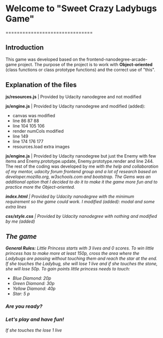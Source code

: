 <h1>Welcome to "Sweet Crazy Ladybugs Game"</h1>
===============================

<h2>Introduction</h2>
This game was developed based on the frontend-nanodegree-arcade-game project.
The purpose of the project is to work with <strong>Object-oriented</strong> (class functions or class prototype functions) and the correct use of "this".

<h2>Explanation of the files</h2>
<strong>js/resources.js</strong> | Provided by Udacity nanodegree and not modified

<strong>js/engine.js</strong> | Provided by Udacity nanodegree and modified (added):
    <ul>
    <li>canvas was modified</li>
    <li>line 86 87 88</li>
    <li>line 104 105 106</li>
    <li>render numCols modified</li>
    <li>line 149</li>
    <li>line 174 176 177</li>
    <li>resources.load extra images</li>
    </ul>

<strong>js/engine.js</strong> | Provided by Udacity nanodegree but just the Enemy with few items and Enemy.prototype.update, Enemy.prototype.render and line 244. The rest of the coding was developed by me <em>with the help and collaboration of my mentor, udacity forum frontend group and a lot of research based on developer.mozilla.org, w3schools.com and bootstrap.<em>
The Gems was an additional option that  I decided to do it to make it the game more fun and to practice more the Object-oriented.

<strong>index.html</strong> |  Provided by Udacity nanodegree with the minimum requirement so the game could work.
              I modified (added): modal and some extra lines

<strong>css/style.css</strong> | Provided by Udacity nanodegree with nothing and modified by me (added)

<h2>The game</h2>
<strong>General Rules:</strong> Little Princess starts with 3 lives and 0 scores.
To win little princess has to make more at least 150p, cross the area where the Ladybugs are passing without touching them and reach the star at the end.
If she touches the Ladybug, she will lose 1 live and if she touches the stone, she will lose 50p.
To gain points little princess needs to touch:
<ul>
  <li>Blue Diamond: 20p</li>
  <li>Green Diamond: 30p</li>
  <li>Yellow Diamond: 40p</li>
  <li>Star: 5 p</li>
</ul>

  <h3>Are you ready?</h3>
  <h3>Let's play and have fun!</h3>







If she touches the lose 1 live
